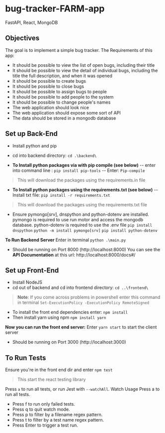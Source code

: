 # bug-tracker-FARM-app
 FastAPI, React, MongoDB
 
## Objectives
The goal is to implement a simple bug tracker. The Requirements of this app:

 - It should be possible to view the list of open bugs, including their
   title
 - It should be possible to view the detail of individual bugs, including
   the title the full description, and when it was opened
 - It should be possible to create bugs
 - It should be possible to close bugs
 - It should be possible to assign bugs to people
 - It should be possible to add people to the system
 - It should be possible to change people's names
 - The web application should look nice
 - The web application should expose some sort of API
 - The data should be stored in a mongodb database

## Set up Back-End
- Install python and pip

- cd into backend directory: `cd .\backend\`
-  **To Install python packages via with pip compile (see below)**
-- enter into command line : `pip install pip-tools`
-- Enter: `Pip-compile`
> This will download the packages using the requirements.in file

- **To Install python packages using the requirements.txt (see below)**
-- Install txt file: `pip install -r requirements.txt`
>  This will download the packages using the requirements.txt file

 - Ensure pymongo[srv], dnspython and python-dotenv are installed. pymongo is required to use run motor and access the mongodb database. python-dotenv is required to use the .env file
 `pip install dnspython`
 `python -m install pymongo[srv]`
 `pip install python-dotenv`

**To Run Backend Server**
Enter in terminal `python .\main.py` 
- Should be running on Port 8000 (http://localhost:8000)
You can see the **API Documentation** at this url: http://localhost:8000/docs#/

## Set up Front-End
- Install NodeJS
- cd out of backend and cd into frontend directory: `cd ..\frontend\`
> **Note**: If you come across problems in powershell enter this command in terminal `Set-ExecutionPolicy -ExecutionPolicy RemoteSigned`
- To install the front end dependencies enter: `npm install`
- Then install yarn using npm `npm install yarn`

**Now you can run the front end server:**
Enter `yarn start` to start the client server
- Should be running on Port 3000 (http://localhost:3000)

## To Run Tests
Ensure you're in the front end dir and enter `npm test`
>  This start the react testing library

Press `a` to run all tests, or run Jest with `--watchAll`.
Watch Usage
Press a to run all tests.
- Press f to run only failed tests.
- Press q to quit watch mode.
- Press p to filter by a filename regex pattern. 
- Press t to filter by a test name regex pattern.
- Press Enter to trigger a test run.